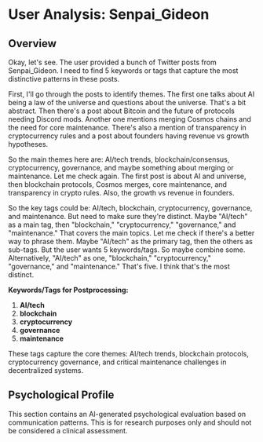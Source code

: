 # User Analysis: Senpai_Gideon

## Overview

<think>
Okay, let's see. The user provided a bunch of Twitter posts from Senpai_Gideon. I need to find 5 keywords or tags that capture the most distinctive patterns in these posts.

First, I'll go through the posts to identify themes. The first one talks about AI being a law of the universe and questions about the universe. That's a bit abstract. Then there's a post about Bitcoin and the future of protocols needing Discord mods. Another one mentions merging Cosmos chains and the need for core maintenance. There's also a mention of transparency in cryptocurrency rules and a post about founders having revenue vs growth hypotheses.

So the main themes here are: AI/tech trends, blockchain/consensus, cryptocurrency, governance, and maybe something about merging or maintenance. Let me check again. The first post is about AI and universe, then blockchain protocols, Cosmos merges, core maintenance, and transparency in crypto rules. Also, the growth vs revenue in founders. 

So the key tags could be: AI/tech, blockchain, cryptocurrency, governance, and maintenance. But need to make sure they're distinct. Maybe "AI/tech" as a main tag, then "blockchain," "cryptocurrency," "governance," and "maintenance." That covers the main topics. Let me check if there's a better way to phrase them. Maybe "AI/tech" as the primary tag, then the others as sub-tags. But the user wants 5 keywords/tags. So maybe combine some. Alternatively, "AI/tech" as one, "blockchain," "cryptocurrency," "governance," and "maintenance." That's five. I think that's the most distinct.
</think>

**Keywords/Tags for Postprocessing:**  
1. **AI/tech**  
2. **blockchain**  
3. **cryptocurrency**  
4. **governance**  
5. **maintenance**  

These tags capture the core themes: AI/tech trends, blockchain protocols, cryptocurrency governance, and critical maintenance challenges in decentralized systems.

## Psychological Profile

This section contains an AI-generated psychological evaluation based on communication patterns. This is for research purposes only and should not be considered a clinical assessment.